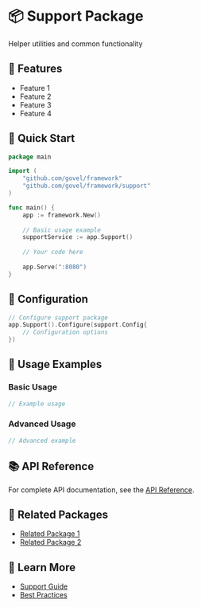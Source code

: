 # 📦 Support Package

Helper utilities and common functionality

## 🌟 Features

- Feature 1
- Feature 2
- Feature 3
- Feature 4

## 🚀 Quick Start

```go
package main

import (
    "github.com/govel/framework"
    "github.com/govel/framework/support"
)

func main() {
    app := framework.New()
    
    // Basic usage example
    supportService := app.Support()
    
    // Your code here
    
    app.Serve(":8080")
}
```

## 📖 Configuration

```go
// Configure support package
app.Support().Configure(support.Config{
    // Configuration options
})
```

## 🔧 Usage Examples

### Basic Usage

```go
// Example usage
```

### Advanced Usage

```go
// Advanced example
```

## 📚 API Reference

For complete API documentation, see the [API Reference](../../api-reference/support.md).

## 🔗 Related Packages

- [Related Package 1](../package1/README.md)
- [Related Package 2](../package2/README.md)

## 📖 Learn More

- [Support Guide](guide.md)
- [Best Practices](best-practices.md)
